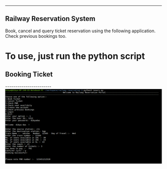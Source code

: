 ---------------------------
Railway Reservation System
---------------------------

Book, cancel and query ticket reservation using the following application.
Check previous bookings too.

# To use, just run the python script


<h2>Booking Ticket</h2>
-----------------------

<img src="/readme/booking.png" >



